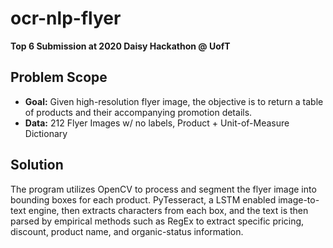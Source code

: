 # ocr-nlp-flyer
**Top 6 Submission at 2020 Daisy Hackathon @ UofT**
## Problem Scope
- **Goal:** Given high-resolution flyer image, the objective is to return a table of products and their accompanying promotion details.
- **Data:** 212 Flyer Images w/ no labels, Product + Unit-of-Measure Dictionary

## Solution
The program utilizes OpenCV to process and segment the flyer image into bounding boxes for each product. PyTesseract, a LSTM enabled image-to-text engine, then extracts characters from each box, and the text is then parsed by empirical methods such as RegEx to extract specific pricing, discount, product name, and organic-status information.
